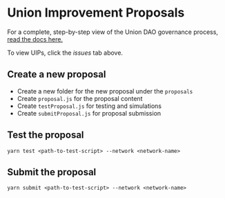 # Union Improvement Proposals

For a complete, step-by-step view of the Union DAO governance process, [read the docs here.](https://docs.union.finance/getting-started/dao-and-governance/governance-process)

To view UIPs, click the *issues* tab above.


## Create a new proposal

-   Create a new folder for the new proposal under the `proposals`
-   Create `proposal.js` for the proposal content
-   Create `testProposal.js` for testing and simulations
-   Create `submitProposal.js` for proposal submission

## Test the proposal

`yarn test <path-to-test-script> --network <network-name>`

## Submit the proposal

`yarn submit <path-to-test-script> --network <network-name>`
